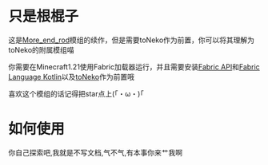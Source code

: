# 只是根棍子
这是[More_end_rod](https://github.com/CSneko/More_end_rod/)模组的续作，但是需要toNeko作为前置，你可以将其理解为toNeko的附属模组喵

你需要在Minecraft1.21使用Fabric加载器运行，并且需要安装[Fabric API](https://modrinth.com/mod/fabric-api)和[Fabric Language Kotlin](https://modrinth.com/mod/fabric-language-kotlin)以及[toNeko](https://modrinth.com/mod/tonekomod)作为前置哦

喜欢这个模组的话记得把star点上(｢・ω・)｢
# 如何使用
你自己探索吧,我就是不写文档,气不气,有本事你来艹我啊
